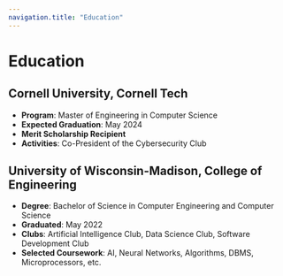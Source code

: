 ```yaml
---
navigation.title: "Education"
---
```


# Education

## Cornell University, Cornell Tech

- **Program**: Master of Engineering in Computer Science
- **Expected Graduation**: May 2024
- **Merit Scholarship Recipient**
- **Activities**: Co-President of the Cybersecurity Club

## University of Wisconsin-Madison, College of Engineering

- **Degree**: Bachelor of Science in Computer Engineering and Computer Science
- **Graduated**: May 2022
- **Clubs**: Artificial Intelligence Club, Data Science Club, Software Development Club
- **Selected Coursework**: AI, Neural Networks, Algorithms, DBMS, Microprocessors, etc.
